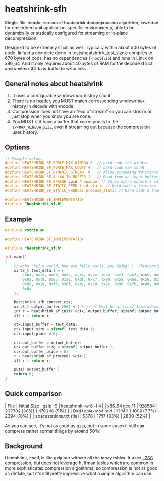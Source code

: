 # heatshrink-sfh

Single-file-header version of heatshrink decompression algorithm, rewritten for embedded
and application-specific environments, able to be dynamically or statically configured for
streaming or in-place decompression.

Designed to be extremely small as well.  Typically within about 500 bytes of code. In fact
a complete demo in tests/heatshrink_test_size.c compiles to 670 bytes of code, has no
dependencies (`-nostdlib`) and runs in Linux on x86_64.  And it only requires about 40 bytes
of RAM for the decode struct, and another 32-byte buffer to write into.

## General notes about heatshrink

1. It uses a configurable window/max history count.
2. There is no header, you MUST match corresponding window/max history in decode with encode.
3. Compression does not have an "end of stream" so you can stream or just stop when you know you are done.
4. You MUST still have a buffer that corresponds to the `1<<MAX_WINDOW_SIZE`, even if streaming out because the compression uses history.

## Options

```c
// Example values.
#define HEATSHRINK_SF_FORCE_MAX_WINDOW 8  // hard-code the window 
#define HEATSHRINK_SF_FORCE_MAX_COUNT 4   // hard-code max count
#define HEATSHRINK_SF_DYNAMIC_STREAM  0   // Allow streaming functions "feed" "produce"
#define HEATSHRINK_SF_ALLOW_IN_BUFFER 1   // Read from an input buffer `input_buffer`
#define HEATSHRINK_SF_OPAQUE void * opaque; // Throw extra opaque's in the context struct to pass to functions.
#define HEATSHRINK_SF_STATIC_FEED feed_static // Hard-code a function for acquiring data.
#define HEATSHRINK_SF_STATIC_PRODUCE produce_static // Hard-code a function for receiving decompressed data.

#define HEATSHRINK_SF_IMPLEMENTATION
#include "heatshrink_sf.h"
```

## Example

```c
#include <stdio.h>

#define HEATSHRINK_SF_IMPLEMENTATION

#include "heatshrink_sf.h"

int main()
{
	// echo "hello world, how are hello world, you doing" | ./heatshrink/heatshrink -e -w 8 -l 4 | xxd -i
	uint8_t test_data[] = { 
		0xb4, 0x59, 0x6d, 0x96, 0xcb, 0x7c, 0x82, 0xef, 0x6f, 0xb9, 0x5b, 0x2c,
		0x92, 0xc9, 0x05, 0xa2, 0xdf, 0x77, 0x90, 0x58, 0x6e, 0x56, 0x50, 0x38,
		0x85, 0x2e, 0xf3, 0x6f, 0xba, 0xc8, 0x2c, 0x96, 0xfb, 0x4d, 0xba, 0xcf,
		0x0a
	};

	heatshrink_sfh_context ctx;
	uint8_t output_buffer[256] = { 0 }; // Must be at least 1<<windowsize 
	int r = heatshrink_sf_init( &ctx, output_buffer, sizeof( output_buffer ), 8, 4 );
	if( r ) return r;

	ctx.input_buffer = test_data;
	ctx.input_size = sizeof( test_data );
	ctx.input_place = 0;

	ctx.out_buffer = output_buffer;
	ctx.out_buffer_size = sizeof( output_buffer );
	ctx.out_buffer_place = 0;
	r = heatshrink_sf_proceed( &ctx );
	if( r ) return r;

	puts( output_buffer );
	return 0;
}
```

## Quick comparison

| File | Initial Size | gzip -9 | heatshrink -w 8 -l 4 |
| x86_64 gcc 11 | 928584 | 337702 (36%) | 478246 (51%) |
| BadApple-mod.mid | 13040 | 1009 (7.7%) | 2394 (18%) |
| spacestations.txt (tle) | 5378 | 1797 (33%) | 2800 (52%) |

As you can see, it's not as good as gzip, but in some cases it still can compress rather normal things by around 50%!

## Background

Heatshrink, itself, is like gzip but without all the fancy tables.  It uses 
[LZSS](https://en.wikipedia.org/wiki/Lempel%E2%80%93Ziv%E2%80%93Storer%E2%80%93Szymanski)
compression, but does not leverage huffman tables which are common in more sophisticated
compression algorithms, so compression is not as good as deflate, but it's still pretty
impressive what a simple algorithm can use.

